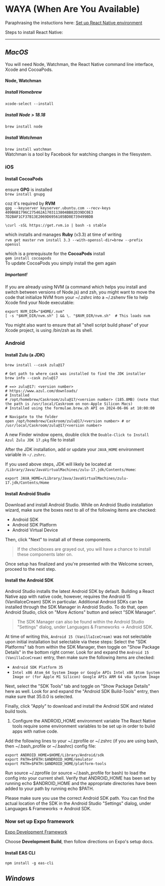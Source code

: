 # WAYA (When Are You Available)

Paraphrasing the instuctions here:
[Set up React Native environment](https://reactnative.dev/docs/set-up-your-environment)

Steps to install React Native:

***
  
    
## *MacOS*

You will need Node, Watchman, the React Native command line interface, Xcode and CocoaPods.

#### Node, Watchman

##### Install **Homebrew**

`xcode-select --install`

##### Install **Node > 18.18**

`brew install node`

##### Install **Watchman**

`brew install watchman`  
Watchman is a tool by Facebook for watching changes in the filesystem.  
   
   
### iOS

#### Install CocoaPods

ensure **GPG** is installed  
`brew install gnupg`  

coz it's required by **RVM**  
`gpg --keyserver keyserver.ubuntu.com --recv-keys 409B6B1796C275462A1703113804BB82D39DC0E3 7D2BAF1CF37B13E2069D6956105BD0E739499BDB`

`\curl -sSL https://get.rvm.io | bash -s stable`

which installs and manages **Ruby** (v3.3) at time of writing  
`rvm get master`
`rvm install 3.3 --with-openssl-dir=brew --prefix openssl`

which is a prerequisute for the **CocoaPods** install  
`gem install cocoapods`  
To update CocoaPods you simply install the gem again


##### Important!
If you are already using NVM (a command which helps you install and switch between versions of Node.js) and zsh, you might want to move the code that initialize NVM from your ~/.zshrc into a ~/.zshenv file to help Xcode find your Node executable:

`export NVM_DIR="$HOME/.nvm"`  
`[ -s "$NVM_DIR/nvm.sh" ] && \. "$NVM_DIR/nvm.sh"  # This loads nvm`

You might also want to ensure that all "shell script build phase" of your Xcode project, is using /bin/zsh as its shell.  
   

### Android

#### Install Zulu (a JDK)
```
brew install --cask zulu@17

# Get path to where cask was installed to find the JDK installer
brew info --cask zulu@17

# ==> zulu@17: <version number>
# https://www.azul.com/downloads/
# Installed
# /opt/homebrew/Caskroom/zulu@17/<version number> (185.8MB) (note that the path is /usr/local/Caskroom on non-Apple Silicon Macs)
# Installed using the formulae.brew.sh API on 2024-06-06 at 10:00:00

# Navigate to the folder
open /opt/homebrew/Caskroom/zulu@17/<version number> # or /usr/local/Caskroom/zulu@17/<version number>
```

A new Finder window opens, double click the `Double-Click to Install Azul Zulu JDK 17.pkg` file to install

After the JDK installation, add or update your `JAVA_HOME` environment variable in `~/.zshrc`.

If you used above steps, JDK will likely be located at `/Library/Java/JavaVirtualMachines/zulu-17.jdk/Contents/Home`:

`export JAVA_HOME=/Library/Java/JavaVirtualMachines/zulu-17.jdk/Contents/Home`

#### Install Android Studio
Download and install Android Studio. While on Android Studio installation wizard, make sure the boxes next to all of the following items are checked:

- Android SDK
- Android SDK Platform
- Android Virtual Device

Then, click "Next" to install all of these components.

> If the checkboxes are grayed out, you will have a chance to install these components later on.

Once setup has finalized and you're presented with the Welcome screen, proceed to the next step.

#### Install the Android SDK
Android Studio installs the latest Android SDK by default. Building a React Native app with native code, however, requires the Android 15 (VanillaIceCream) SDK in particular. Additional Android SDKs can be installed through the SDK Manager in Android Studio.  To do that, open Android Studio, click on "More Actions" button and select "SDK Manager".

> The SDK Manager can also be found within the Android Studio "Settings" dialog, under Languages & Frameworks → Android SDK.

At time of writing this, `Android 15 (VanillaIceCream)` was not selectable upon initial installation but selectable via these steps:
 Select the "SDK Platforms" tab from within the SDK Manager, then toggle on "Show Package Details" in the bottom right corner. Look for and expand the `Android 15 (VanillaIceCream)` entry, then make sure the following items are checked:

- `Android SDK Platform 35`
- `Intel x86 Atom_64 System Image or Google APIs Intel x86 Atom System Image or (for Apple M1 Silicon) Google APIs ARM 64 v8a System Image`

Next, select the "SDK Tools" tab and toggle on "Show Package Details" here as well. Look for and expand the "Android SDK Build-Tools" entry, then make sure that 35.0.0 is selected.

Finally, click "Apply" to download and install the Android SDK and related build tools.

1. Configure the ANDROID_HOME environment variable
The React Native tools require some environment variables to be set up in order to build apps with native code.

Add the following lines to your ~/.zprofile or ~/.zshrc (if you are using bash, then ~/.bash_profile or ~/.bashrc) config file:
```
export ANDROID_HOME=$HOME/Library/Android/sdk
export PATH=$PATH:$ANDROID_HOME/emulator
export PATH=$PATH:$ANDROID_HOME/platform-tools
```  

Run source ~/.zprofile (or source ~/.bash_profile for bash) to load the config into your current shell. Verify that ANDROID_HOME has been set by running echo $ANDROID_HOME and the appropriate directories have been added to your path by running echo $PATH.

Please make sure you use the correct Android SDK path. You can find the actual location of the SDK in the Android Studio "Settings" dialog, under Languages & Frameworks → Android SDK.

### Now set up Expo framework
[Expo Development Framework](https://docs.expo.dev/get-started/set-up-your-environment/?mode=development-build&platform=ios&device=simulated)

Choose **Development Build**, then follow directions on Expo's setup docs.

#### Install EAS CLI

`npm install -g eas-cli`


## *Windows*
